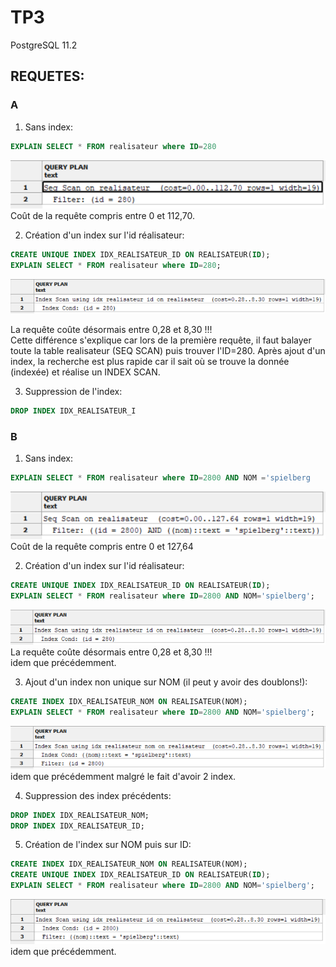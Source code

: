 # TP3
PostgreSQL 11.2  

## REQUETES:  
### A  
1. Sans index:
``` sql
EXPLAIN SELECT * FROM realisateur where ID=280
```
![Img B_Q1](https://github.com/Neexos/BDD/blob/master/img/B_Q1.PNG)  
Coût de la requête compris entre 0 et 112,70.  

2. Création d'un index sur l'id réalisateur:  
``` sql
CREATE UNIQUE INDEX IDX_REALISATEUR_ID ON REALISATEUR(ID);
EXPLAIN SELECT * FROM realisateur where ID=280;
```
![Img B_Q2](https://github.com/Neexos/BDD/blob/master/img/B_Q2.PNG)  

La requête coûte désormais entre 0,28 et 8,30 !!!  
Cette différence s'explique car lors de la première requête, il faut balayer toute la table realisateur (SEQ SCAN) puis trouver l'ID=280. Après ajout d'un index, la recherche est plus rapide car il sait où se trouve la donnée (indexée) et réalise un INDEX SCAN.  


3. Suppression de l'index:  
``` sql 
DROP INDEX IDX_REALISATEUR_I
```

### B  
1. Sans index:  
``` sql 
EXPLAIN SELECT * FROM realisateur where ID=2800 AND NOM ='spielberg
```
![Img B_Q3](https://github.com/Neexos/BDD/blob/master/img/B_Q3.PNG)  
Coût de la requête compris entre 0 et 127,64  

2. Création d'un index sur l'id réalisateur:  
``` sql
CREATE UNIQUE INDEX IDX_REALISATEUR_ID ON REALISATEUR(ID);
EXPLAIN SELECT * FROM realisateur where ID=2800 AND NOM='spielberg';
```
![Img B_Q4](https://github.com/Neexos/BDD/blob/master/img/B_Q4.PNG)  
La requête coûte désormais entre 0,28 et 8,30 !!!  
idem que précédemment.

3. Ajout d'un  index  non  unique  sur  NOM (il  peut  y  avoir  des  doublons!):  
``` sql
CREATE INDEX IDX_REALISATEUR_NOM ON REALISATEUR(NOM);
EXPLAIN SELECT * FROM realisateur where ID=2800 AND NOM='spielberg';
``` 
![Img B_Q5](https://github.com/Neexos/BDD/blob/master/img/B_Q5.PNG)  
idem que précédemment malgré le fait d'avoir 2 index.

4. Suppression des index précédents:  
``` sql
DROP INDEX IDX_REALISATEUR_NOM;
DROP INDEX IDX_REALISATEUR_ID;
```  
5. Création de l'index sur NOM puis sur ID:  
``` sql
CREATE INDEX IDX_REALISATEUR_NOM ON REALISATEUR(NOM);
CREATE UNIQUE INDEX IDX_REALISATEUR_ID ON REALISATEUR(ID);
EXPLAIN SELECT * FROM realisateur where ID=2800 AND NOM='spielberg';
```
![Img B_Q6](https://github.com/Neexos/BDD/blob/master/img/B_Q6.PNG)  
idem que précédemment.
